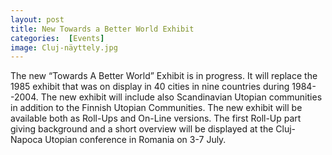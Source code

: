 ```yaml
---
layout: post
title: New Towards a Better World Exhibit
categories:  [Events] 
image: Cluj-näyttely.jpg
---
```

The new “Towards A Better World” Exhibit is in progress. It will replace the 1985 exhibit that was on display in 40 cities in nine countries during 1984--2004. The new exhibit will include also Scandinavian Utopian communities in addition to the Finnish Utopian Communities. The new exhibit will be available both as Roll-Ups and On-Line versions. The first Roll-Up part  giving background and a short overview will be displayed at the Cluj-Napoca Utopian conference in Romania on 3-7 July.
